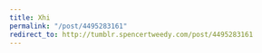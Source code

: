 ```yaml
---
title: Xhi
permalink: "/post/4495283161"
redirect_to: http://tumblr.spencertweedy.com/post/4495283161
---
```


